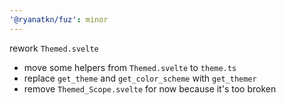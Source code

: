 ```yaml
---
'@ryanatkn/fuz': minor
---
```


rework `Themed.svelte`

- move some helpers from `Themed.svelte` to `theme.ts`
- replace `get_theme` and `get_color_scheme` with `get_themer`
- remove `Themed_Scope.svelte` for now because it's too broken
